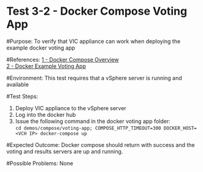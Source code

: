 Test 3-2 - Docker Compose Voting App
=======

#Purpose:
To verify that VIC appliance can work when deploying the example docker voting app

#References:
[1 - Docker Compose Overview](https://docs.docker.com/compose/overview/)  
[2 - Docker Example Voting App](https://github.com/docker/example-voting-app)

#Environment:
This test requires that a vSphere server is running and available

#Test Steps:
1. Deploy VIC appliance to the vSphere server
2. Log into the docker hub
3. Issue the following command in the docker voting app folder:  
```cd demos/compose/voting-app; COMPOSE_HTTP_TIMEOUT=300 DOCKER_HOST=<VCH IP> docker-compose up```

#Expected Outcome:
Docker compose should return with success and the voting and results servers are up and running.

#Possible Problems:
None
